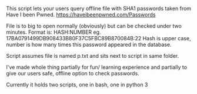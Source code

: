 This script lets your users query offline file with SHA1 passwords taken from Have I been Pwned.
https://haveibeenpwned.com/Passwords

File is to big to open normally (obviously) but can be checked under two minutes.
Format is: HASH:NUMBER
eg. 17BA0791499DB908433B80F37C5FBC89B870084B:22
Hash is upper case, number is how many times this password appeared in the database.

Script assumes file is named p.txt and sits next to script in same folder.

I've made whole thing partially for fun/ learning experience and partially to give our users safe, 
offline option to check passwords.

Currently it holds two scripts, one in bash, one in python 3
